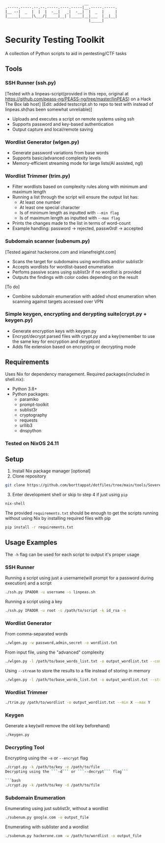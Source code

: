 ```text
                                    __
.-----.-----.--.--.-----.----.-----|__.-----.-----.
|__ --|  _  |  |  |  -__|   _|  -__|  |  _  |     |
|_____|_____|\___/|_____|__| |_____|__|___  |__|__|
                                      |_____|
```
# Security Testing Toolkit

A collection of Python scripts to aid in pentesting/CTF tasks

## Tools

### SSH Runner (ssh.py) 
[Tested with a linpeas-script(provided in this repo, original at https://github.com/peass-ng/PEASS-ng/tree/master/linPEAS)  on a Hack The Box lab host]
[Edit: added testscript.sh to repo to test with instead of linpeas.sh(has been somewhat unreliable)]
- Uploads and executes a script on remote systems using ssh
- Supports password and key-based authentication
- Output capture and local/remote saving

### Wordlist Generator (wlgen.py)
- Generate password variations from base words
- Supports basic/advanced complexity levels
- Memory-efficient streaming mode for large lists(AI assisted, ngl)

### Wordlist Trimmer (trim.py)
- Filter wordlists based on complexity rules along with minimum and maximum length
- Running a list through the script will ensure the output list has:
  - At least one number
  - At least one special character 
  - Is of minimum length as inputted with ```--min flag```
  - Is of maximum length as inputted with ```--max flag```
- Prints the changes made to the list in terms of word-count
- Example handling: password -> rejected, passw0rd! -> accepted

### Subdomain scanner (subenum.py)
[Tested against hackerone.com and inlanefreight.com]
- Scans the target for subdomains using wordlists and/or sublist3r
- Accepts wordlists for wordlist-based enumeration
- Perfoms passive scans using sublist3r if no wordlist is provided
- Outputs the findings with color codes depending on the result

[To do]
- Combine subdomain enumeration with added vhost enumeration when scanning against targets accessed over VPN 

### Simple keygen, encrypting and derypting suite(crypt.py + keygen.py)
- Generate encryption keys with keygen.py
- Encrypt/decrypt parsed files with crypt.py and a key(remember to use the same key for encryption and deryption)
- Adds file extension based on encrypting or decrypting mode


## Requirements

Uses Nix for dependency management. Required packages(included in shell.nix):
- Python 3.8+
- Python packages:
  - paramiko
  - prompt-toolkit
  - sublist3r
  - cryptography
  - requests
  - urllib3
  - dnspython


### Tested on NixOS 24.11

## Setup

1. Install Nix package manager [optional]
2. Clone repository 
```bash 
git clone https://github.com/borttappat/dotfiles/tree/main/tools/Sovereign
```
3. Enter development shell or skip to step 4 if just using ```pip```
```bash
nix-shell
```
The provided ```requirements.txt``` should be enough to get the scripts running without using Nix by installing required files with pip
```bash
pip install -r requirements.txt
```

## Usage Examples
The ```-h``` flag can be used for each script to output it's proper usage

### SSH Runner
Running a script using just a username(will prompt for a password during execution) and a script
```bash
./ssh.py IPADDR -u username -s linpeas.sh
```
Running a script using a key
```bash
./ssh.py IPADDR -u root -s /path/to/script -k id_rsa -n

```

### Wordlist Generator
From comma-separated words
```bash
./wlgen.py -w password,admin,secret -o wordlist.txt
```

From input file, using the "advanced" complexity
```bash
./wlgen.py -l /path/to/base_words_list.txt -o output_wordlist.txt --complexity advanced
```
Using ```--stream``` to store the results to a file instead of storing in memory
```bash
./wlgen.py -l /path/to/base_words_list.txt -o output_wordlist.txt --stream

```

### Wordlist Trimmer
```bash
./trim.py /path/to/wordlist -o output_wordlist.txt --min X --max Y
```

### Keygen
Generate a key(will remove the old key beforehand)
```bash
./keygen.py
```

### Decrypting Tool
Encrypting using the ```-e``` or ```--encrypt``` flag
```bash
./crypt.py -k /path/to/key -e /path/to/file
Decrypting using the ```-d``` or ```--decrypt``` flag```

```bash
./crypt.py -k /path/to/key -d /path/to/file 
```

### Subdomain Enumeration
Enumerating using just sublist3r, without a wordlist
```bash
./subenum.py google.com -o output_file
```
Enumerating with sublister and a wordlist
```bash
./subenum.py hackerone.com -w /path/to/wordlist -o output_file
```


